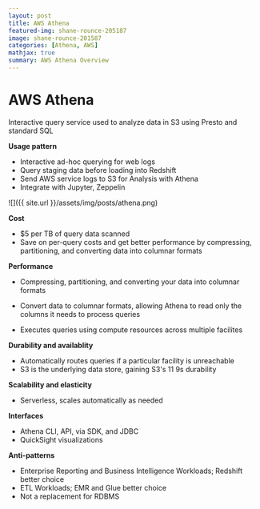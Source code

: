 ```yaml
---
layout: post
title: AWS Athena
featured-img: shane-rounce-205187
image: shane-rounce-201587
categories: [Athena, AWS]
mathjax: true
summary: AWS Athena Overview
---
```


# AWS Athena

Interactive query service used to analyze data in S3 using Presto and standard SQL

**Usage pattern**
- Interactive ad-hoc querying for web logs
- Query staging data before loading into Redshift
- Send AWS service logs to S3 for Analysis with Athena
- Integrate with Jupyter, Zeppelin

![]({{ site.url }}/assets/img/posts/athena.png)

**Cost**
- $5 per TB of query data scanned
- Save on per-query costs and get better performance by compressing, partitioning, and converting data into columnar formats

**Performance**
- Compressing, partitioning, and converting your data into columnar formats
- Convert data to columnar formats, allowing Athena to read only the columns it needs to process queries

- Executes queries using compute resources across multiple facilites

**Durability and availablity**
- Automatically routes queries if a particular facility is unreachable
- S3 is the underlying data store, gaining S3's 11 9s durability

**Scalability and elasticity**
- Serverless, scales automatically as needed

**Interfaces**
- Athena CLI, API, via SDK, and JDBC
- QuickSight visualizations

**Anti-patterns**
- Enterprise Reporting and Business Intelligence Workloads; Redshift better choice
- ETL Workloads; EMR and Glue better choice
- Not a replacement for RDBMS
